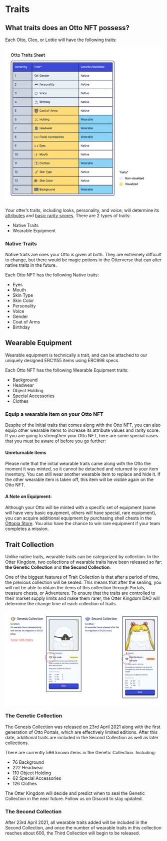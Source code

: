 # Traits

## What traits does an Otto NFT possess?

Each Otto, Cleo, or Lottie will have the following traits:

![Rarity Sheets](img/otto-traits.jpg)

Your otter’s traits, including looks, personality, and voice, will determine its [attributes](./attributes) and [basic rarity scores](./rarity-farming). There are 2 types of traits:

- Native Traits
- Wearable Equipment

### Native Traits <a href="#native-traits" id="native-traits"></a>

Native traits are ones your Otto is given at birth. They are extremely difficult to change, but there would be magic potions in the Otterverse that can alter native traits in the future. 

Each Otto NFT has the following Native traits:
- Eyes
- Mouth
- Skin Type
- Skin Color
- Personality
- Voice
- Gender
- Coat of Arms
- Birthday

## Wearable Equipment <a href="#wearable-equipment" id="wearable-equipment"></a>

Wearable equipment is technically a trait, and can be attached to our uniquely designed ERC1155 items using ERC998 specs. 

Each Otto NFT has the following Wearable Equipment traits:
- Background
- Headwear
- Object Holding
- Special Accessories
- Clothes

### Equip a wearable item on your Otto NFT 

Despite of the initial traits that comes along with the Otto NFT, you can also equip other wearable items to increase its attribute values and rarity score. If you are going to strengthen your Otto NFT, here are some special cases that you must be aware of before you go further: 

#### Unreturnable items

Please note that the initial wearable traits came along with the Otto the moment it was minted, so it cannot be detached and returned to your item inventory. You can still wear another wearable item to replace and hide it. If the other wearable item is taken off, this item will be visible again on the Otto NFT.

#### A Note on Equipment:

Although your Otto will be minted with a specific set of equipment (some will have very basic equipment, others will have special, rare equipment), you can acquire additional equipment by purchasing shell chests in the [Ottopia Store](./store). You also have the chance to win rare equipment if your team completes a mission.

## Trait Collection  <a href="#trait-collection" id="trait-collection"></a>

Unlike native traits, wearable traits can be categorized by collection. In the Otter Kingdom, two collections of wearable traits have been released so far: **the Genetic Collection** and **the Second Collection**.

One of the biggest features of Trait Collection is that after a period of time, the previous collection will be sealed. This means that after the sealing, you will not be able to obtain the items of this collection through Portals, treasure chests, or Adventures. To ensure that the traits are controlled to their market supply limits and make them rarer, the Otter Kingdom DAO will determine the change time of each collection of traits.

![Collection](img/collection-demo.jpg)

### The Genetic Collection

The Genesis Collection was released on 23rd April 2021 along with the first generation of Otto Portals, which are effectively limited editions. After this date, additional traits are included in the Second Collection as well as later collections.

There are currently 596 known items in the Genetic Collection. Including:
- 76 Background
- 222 Headwear
- 110 Object Holding
- 62 Special Accessories
- 126 Clothes

The Otter Kingdom will decide and predict when to seal the Genetic Collection in the near future. Follow us on Discord to stay updated.

### The Second Collection

After 23rd April 2021, all wearable traits added will be included in the Second Collection, and once the number of wearable traits in this collection reaches about 600, the Third Collection will begin to be released.
